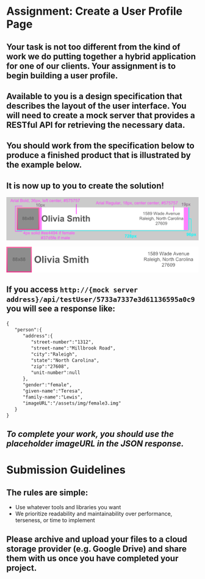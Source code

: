 # Assignment: Create a User Profile Page

## Your task is not too different from the kind of work we do putting together a hybrid application for one of our clients. Your assignment is to begin building a user profile.
## Available to you is a design specification that describes the layout of the user interface.  You will need to create a mock server that provides a RESTful API for retrieving the necessary data. 
## You should work from the specification below to produce a finished product that is illustrated by the example below. 
## It is now up to you to create the solution!


![](frontend-spec.png)

![](frontend-result.png)

## If you access `http://{mock server address}/api/testUser/5733a7337e3d61136595a0c9` you will see a response like:
```
{  
   "person":{  
      "address":{  
         "street-number":"1312",
         "street-name":"Millbrook Road",
         "city":"Raleigh",
         "state":"North Carolina",
         "zip":"27608",
         "unit-number":null
      },
      "gender":"female",
      "given-name":"Teresa",
      "family-name":"Lewis",
      "imageURL":"/assets/img/female3.img"
   }
}
```
## *To complete your work, you should use the placeholder imageURL in the JSON response.*

# Submission Guidelines
## The rules are simple:
  * Use whatever tools and libraries you want
  * We prioritize readability and maintainability over performance, terseness, or time to implement

## Please archive and upload your files to a cloud storage provider (e.g. Google Drive) and share them with us once you have completed your project.
